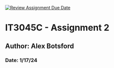 [![Review Assignment Due Date](https://classroom.github.com/assets/deadline-readme-button-24ddc0f5d75046c5622901739e7c5dd533143b0c8e959d652212380cedb1ea36.svg)](https://classroom.github.com/a/GTVSiy1E)
# IT3045C - Assignment 2
## Author: Alex Botsford
### Date: 1/17/24